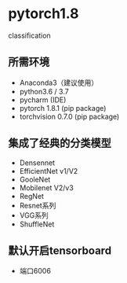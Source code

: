 # pytorch1.8
classification 

## 所需环境
* Anaconda3（建议使用）
* python3.6 / 3.7
* pycharm (IDE)
* pytorch 1.8.1 (pip package)
* torchvision 0.7.0 (pip package)

## 集成了经典的分类模型
* Densennet
* EfficientNet v1/V2
* GooleNet
* Mobilenet V2/v3
* RegNet
* Resnet系列  
* VGG系列
* ShuffleNet

## 默认开启tensorboard
* 端口6006
